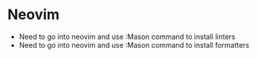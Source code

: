 # Neovim

- Need to go into neovim and use :Mason command to install linters
- Need to go into neovim and use :Mason command to install formatters
